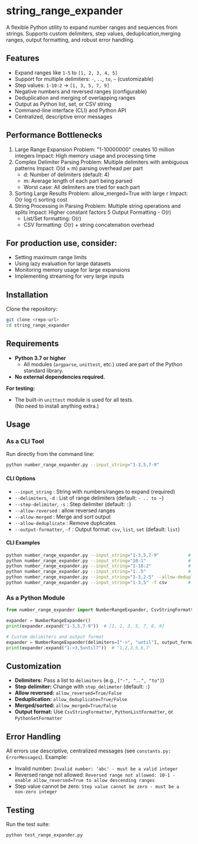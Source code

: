 # string_range_expander

A flexible Python utility to expand number ranges and sequences from strings. Supports custom delimiters, step values, deduplication,merging ranges, output formatting, and robust error handling.

## Features
- Expand ranges like `1-5` to `[1, 2, 3, 4, 5]`
- Support for multiple delimiters: `-`, `..`, `to`, `~` (customizable)
- Step values: `1-10:2` → `[1, 3, 5, 7, 9]`
- Negative numbers and reversed ranges (configurable)
- Deduplication and merging of overlapping ranges
- Output as Python list, set, or CSV string
- Command-line interface (CLI) and Python API
- Centralized, descriptive error messages

## Performance Bottlenecks
1. Large Range Expansion
Problem: "1-10000000" creates 10 million integers
Impact: High memory usage and processing time
2. Complex Delimiter Parsing
Problem: Multiple delimiters with ambiguous patterns
Impact: O(d × m) parsing overhead per part 
    - d: Number of delimiters (default: 4)
    - m: Average length of each part being parsed
    - Worst case: All delimiters are tried for each part
3. Sorting Large Results
Problem: allow_merged=True with large r
Impact: O(r log r) sorting cost
4. String Processing in Parsing
Problem: Multiple string operations and splits
Impact: Higher constant factors
5 Output Formatting - O(r)
    - List/Set formatting: O(r)
    - CSV formatting: O(r) + string concatenation overhead

## For production use, consider:
- Setting maximum range limits
- Using lazy evaluation for large datasets
- Monitoring memory usage for large expansions
- Implementing streaming for very large inputs


## Installation

Clone the repository:
```bash
git clone <repo-url>
cd string_range_expander
```

## Requirements

- **Python 3.7 or higher**
  - All modules (`argparse`, `unittest`, etc.) used are part of the Python standard library.
- **No external dependencies required.**

**For testing:**
- The built-in `unittest` module is used for all tests.  
  (No need to install anything extra.)

## Usage

### As a CLI Tool
Run directly from the command line:
```bash
python number_range_expander.py --input_string="1-3,5,7-9"
```

#### CLI Options
- `--input_string` : String with numbers/ranges to expand (required)
- `--delimiters`, `-d`   : List of range delimiters (default: `- .. to ~`)
- `--step-delimiter`, `-s` : Step delimiter (default: `:`)
- `--allow-reversed`       : allow reversed ranges
- `--allow-merged`        : Merge and sort output
- `--allow-deduplicate`   : Remove duplicates
- `--output-formatter`, `-f` : Output format: `csv`, `list`, `set` (default: `list`)

#### CLI Examples
```bash
python number_range_expander.py --input_string="1-3,5,7-9"           # [1, 2, 3, 5, 7, 8, 9]
python number_range_expander.py --input_string="10-1"                # Error if reversed not allowed
python number_range_expander.py --input_string="1-10:2"              # [1, 3, 5, 7, 9]
python number_range_expander.py --input_string="1..5"                # [1, 2, 3, 4, 5]
python number_range_expander.py --input_string="1-3,2-5" --allow-deduplicate  # [1, 2, 3, 4, 5]
python number_range_expander.py --input_string="1-3,5" -f csv        # 1,2,3,5
```

### As a Python Module
```python
from number_range_expander import NumberRangeExpander, CsvStringFormatter

expander = NumberRangeExpander()
print(expander.expand("1-3,5,7-9"))  # [1, 2, 3, 5, 7, 8, 9]

# Custom delimiters and output format
expander = NumberRangeExpander(delimiters=["->", "until"], output_formatter=CsvStringFormatter())
print(expander.expand("1->3,5until7"))  # '1,2,3,5,6,7'
```

## Customization
- **Delimiters:** Pass a list to `delimiters` (e.g., `["-", "..", "to"]`)
- **Step delimiter:** Change with `step_delimeter` (default: `:`)
- **Allow reversed:** `allow_reversed=True/False`
- **Deduplication:** `allow_deduplicate=True/False`
- **Merged/sorted:** `allow_merged=True/False`
- **Output format:** Use `CsvStringFormatter`, `PythonListFormatter`, or `PythonSetFormatter`

## Error Handling
All errors use descriptive, centralized messages (see `constants.py: ErrorMessages`). Example:
- Invalid number: `Invalid number: 'abc' - must be a valid integer`
- Reversed range not allowed: `Reversed range not allowed: 10-1 - enable allow_reversed=True to allow descending ranges`
- Step value cannot be zero: `Step value cannot be zero - must be a non-zero integer`

## Testing
Run the test suite:
```bash
python test_range_expander.py
```



